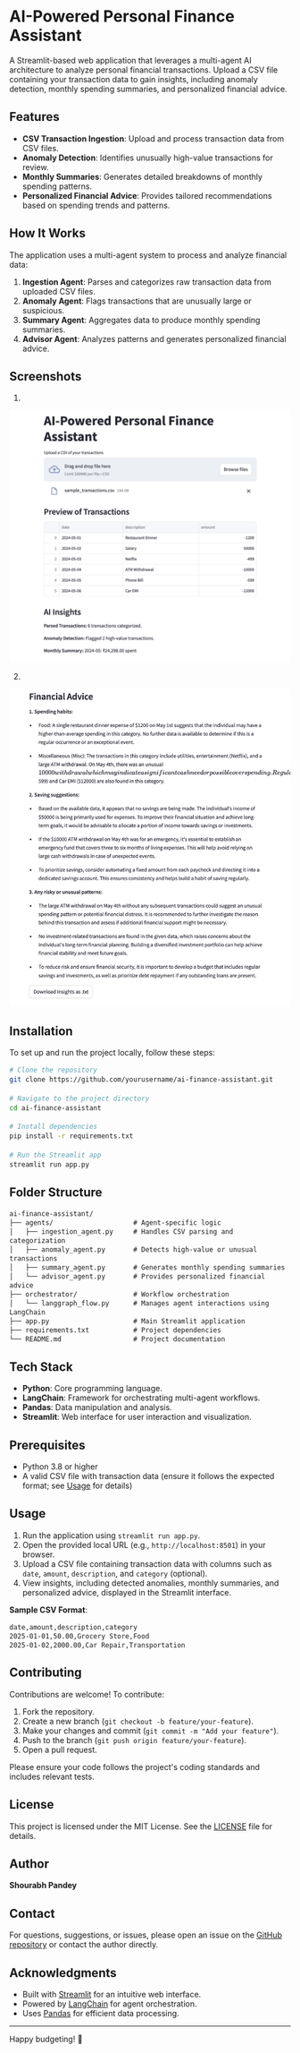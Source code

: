 # AI-Powered Personal Finance Assistant

A Streamlit-based web application that leverages a multi-agent AI architecture to analyze personal financial transactions. Upload a CSV file containing your transaction data to gain insights, including anomaly detection, monthly spending summaries, and personalized financial advice.

## Features

- **CSV Transaction Ingestion**: Upload and process transaction data from CSV files.
- **Anomaly Detection**: Identifies unusually high-value transactions for review.
- **Monthly Summaries**: Generates detailed breakdowns of monthly spending patterns.
- **Personalized Financial Advice**: Provides tailored recommendations based on spending trends and patterns.

## How It Works

The application uses a multi-agent system to process and analyze financial data:

1. **Ingestion Agent**: Parses and categorizes raw transaction data from uploaded CSV files.
2. **Anomaly Agent**: Flags transactions that are unusually large or suspicious.
3. **Summary Agent**: Aggregates data to produce monthly spending summaries.
4. **Advisor Agent**: Analyzes patterns and generates personalized financial advice.

## Screenshots

1.
![Screenshot 1](https://github.com/shourabhpandey/ai-finance-assistant/blob/main/Screenshot%202025-06-05%20at%2012.59.22.png)

2.
![Screenshot 2](https://github.com/shourabhpandey/ai-finance-assistant/blob/main/Screenshot%202025-06-05%20at%2012.59.44.png)


## Installation

To set up and run the project locally, follow these steps:

```bash
# Clone the repository
git clone https://github.com/yourusername/ai-finance-assistant.git

# Navigate to the project directory
cd ai-finance-assistant

# Install dependencies
pip install -r requirements.txt

# Run the Streamlit app
streamlit run app.py
```

## Folder Structure

```plaintext
ai-finance-assistant/
├── agents/                    # Agent-specific logic
│   ├── ingestion_agent.py     # Handles CSV parsing and categorization
│   ├── anomaly_agent.py       # Detects high-value or unusual transactions
│   ├── summary_agent.py       # Generates monthly spending summaries
│   └── advisor_agent.py       # Provides personalized financial advice
├── orchestrator/              # Workflow orchestration
│   └── langgraph_flow.py      # Manages agent interactions using LangChain
├── app.py                     # Main Streamlit application
├── requirements.txt           # Project dependencies
└── README.md                  # Project documentation
```

## Tech Stack

- **Python**: Core programming language.
- **LangChain**: Framework for orchestrating multi-agent workflows.
- **Pandas**: Data manipulation and analysis.
- **Streamlit**: Web interface for user interaction and visualization.

## Prerequisites

- Python 3.8 or higher
- A valid CSV file with transaction data (ensure it follows the expected format; see [Usage](#usage) for details)

## Usage

1. Run the application using `streamlit run app.py`.
2. Open the provided local URL (e.g., `http://localhost:8501`) in your browser.
3. Upload a CSV file containing transaction data with columns such as `date`, `amount`, `description`, and `category` (optional).
4. View insights, including detected anomalies, monthly summaries, and personalized advice, displayed in the Streamlit interface.

**Sample CSV Format**:
```csv
date,amount,description,category
2025-01-01,50.00,Grocery Store,Food
2025-01-02,2000.00,Car Repair,Transportation
```

## Contributing

Contributions are welcome! To contribute:

1. Fork the repository.
2. Create a new branch (`git checkout -b feature/your-feature`).
3. Make your changes and commit (`git commit -m "Add your feature"`).
4. Push to the branch (`git push origin feature/your-feature`).
5. Open a pull request.

Please ensure your code follows the project's coding standards and includes relevant tests.

## License

This project is licensed under the MIT License. See the [LICENSE](LICENSE) file for details.

## Author

**Shourabh Pandey**

## Contact

For questions, suggestions, or issues, please open an issue on the [GitHub repository](https://github.com/yourusername/ai-finance-assistant) or contact the author directly.

## Acknowledgments

- Built with [Streamlit](https://streamlit.io/) for an intuitive web interface.
- Powered by [LangChain](https://www.langchain.com/) for agent orchestration.
- Uses [Pandas](https://pandas.pydata.org/) for efficient data processing.

---
Happy budgeting! 💸
